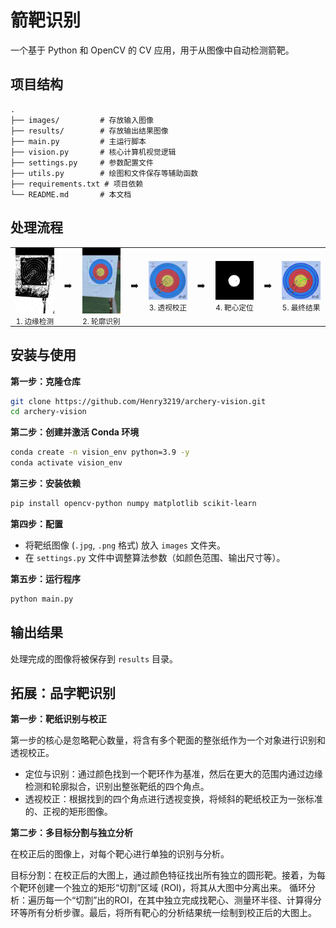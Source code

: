 # 箭靶识别

一个基于 Python 和 OpenCV 的 CV 应用，用于从图像中自动检测箭靶。

## 项目结构

```
.
├── images/         # 存放输入图像
├── results/        # 存放输出结果图像
├── main.py         # 主运行脚本
├── vision.py       # 核心计算机视觉逻辑
├── settings.py     # 参数配置文件
├── utils.py        # 绘图和文件保存等辅助函数
├── requirements.txt # 项目依赖
└── README.md       # 本文档
```

## 处理流程

<table border="0" cellpadding="0" cellspacing="0" style="margin:0 auto; border-collapse:collapse; border:none;">
  <tbody>
    <tr style="text-align:center;">
      <td style="padding:0 8px; vertical-align:middle;">
        <img src="https://raw.githubusercontent.com/Henry3219/archery-vision/main/results/1_debug_1_edges.jpg" alt="边缘检测" width="150">
        <br><small>1. 边缘检测</small>
      </td>
      <td style="padding:0 8px; vertical-align:middle;">➡️</td>
      <td style="padding:0 8px; vertical-align:middle;">
        <img src="https://raw.githubusercontent.com/Henry3219/archery-vision/main/results/1_debug_2_cand.jpg" alt="轮廓识别" width="150">
        <br><small>2. 轮廓识别</small>
      </td>
      <td style="padding:0 8px; vertical-align:middle;">➡️</td>
      <td style="padding:0 8px; vertical-align:middle;">
        <img src="https://raw.githubusercontent.com/Henry3219/archery-vision/main/results/1_debug_3_warped.jpg" alt="透视校正" width="150">
        <br><small>3. 透视校正</small>
      </td>
      <td style="padding:0 8px; vertical-align:middle;">➡️</td>
      <td style="padding:0 8px; vertical-align:middle;">
        <img src="https://raw.githubusercontent.com/Henry3219/archery-vision/main/results/1_debug_4_y_mask.jpg" alt="靶心定位" width="150">
        <br><small>4. 靶心定位</small>
      </td>
      <td style="padding:0 8px; vertical-align:middle;">➡️</td>
      <td style="padding:0 8px; vertical-align:middle;">
        <img src="https://raw.githubusercontent.com/Henry3219/archery-vision/main/results/1_result.jpg" alt="最终结果" width="150">
        <br><small>5. 最终结果</small>
      </td>
    </tr>
  </tbody>
</table>

## 安装与使用

**第一步：克隆仓库**
```bash
git clone https://github.com/Henry3219/archery-vision.git
cd archery-vision
```

**第二步：创建并激活 Conda 环境**
```bash
conda create -n vision_env python=3.9 -y
conda activate vision_env
```

**第三步：安装依赖**
```bash
pip install opencv-python numpy matplotlib scikit-learn
```

**第四步：配置**

-   将靶纸图像 (`.jpg`, `.png` 格式) 放入 `images` 文件夹。
-   在 `settings.py` 文件中调整算法参数（如颜色范围、输出尺寸等）。

**第五步：运行程序**
```bash
python main.py
```

## 输出结果

处理完成的图像将被保存到 `results` 目录。

## 拓展：品字靶识别
**第一步：靶纸识别与校正**

第一步的核心是忽略靶心数量，将含有多个靶面的整张纸作为一个对象进行识别和透视校正。
*   定位与识别：通过颜色找到一个靶环作为基准，然后在更大的范围内通过边缘检测和轮廓拟合，识别出整张靶纸的四个角点。
*   透视校正：根据找到的四个角点进行透视变换，将倾斜的靶纸校正为一张标准的、正视的矩形图像。

**第二步：多目标分割与独立分析**

在校正后的图像上，对每个靶心进行单独的识别与分析。

目标分割：在校正后的大图上，通过颜色特征找出所有独立的圆形靶。接着，为每个靶环创建一个独立的矩形“切割”区域 (ROI)，将其从大图中分离出来。
循环分析：遍历每一个“切割”出的ROI，在其中独立完成找靶心、测量环半径、计算得分环等所有分析步骤。最后，将所有靶心的分析结果统一绘制到校正后的大图上。